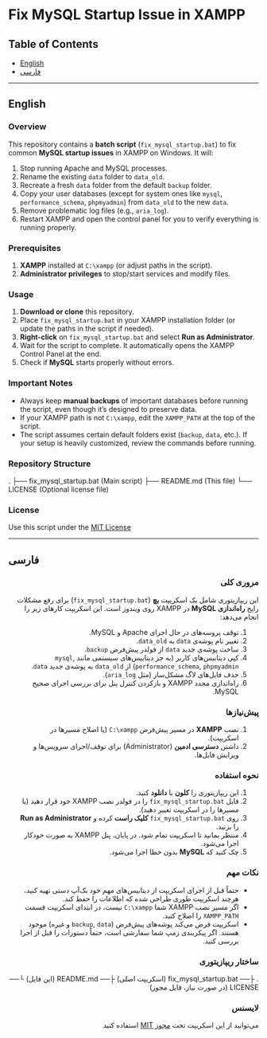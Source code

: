 # Fix MySQL Startup Issue in XAMPP

## Table of Contents
- [English](#english)
- [فارسی](#فارسی)

---

## English

### Overview
This repository contains a **batch script** (`fix_mysql_startup.bat`) to fix common **MySQL startup issues** in XAMPP on Windows. It will:
1. Stop running Apache and MySQL processes.
2. Rename the existing `data` folder to `data_old`.
3. Recreate a fresh `data` folder from the default `backup` folder.
4. Copy your user databases (except for system ones like `mysql`, `performance_schema`, `phpmyadmin`) from `data_old` to the new `data`.
5. Remove problematic log files (e.g., `aria_log`).
6. Restart XAMPP and open the control panel for you to verify everything is running properly.

### Prerequisites
1. **XAMPP** installed at `C:\xampp` (or adjust paths in the script).
2. **Administrator privileges** to stop/start services and modify files.

### Usage
1. **Download or clone** this repository.
2. Place `fix_mysql_startup.bat` in your XAMPP installation folder (or update the paths in the script if needed).
3. **Right-click** on `fix_mysql_startup.bat` and select **Run as Administrator**.
4. Wait for the script to complete. It automatically opens the XAMPP Control Panel at the end.
5. Check if **MySQL** starts properly without errors.

### Important Notes
- Always keep **manual backups** of important databases before running the script, even though it’s designed to preserve data.
- If your XAMPP path is not `C:\xampp`, edit the `XAMPP_PATH` at the top of the script.
- The script assumes certain default folders exist (`backup`, `data`, etc.). If your setup is heavily customized, review the commands before running.

### Repository Structure
. ├── fix_mysql_startup.bat (Main script) ├── README.md (This file) └── LICENSE (Optional license file)

### License
Use this script under the [MIT License](LICENSE)

---

## فارسی
<div dir="rtl">

### مروری کلی
این ریپازیتوری شامل یک اسکریپت **بچ** (`fix_mysql_startup.bat`) برای رفع مشکلات رایج **راه‌اندازی MySQL** در XAMPP روی ویندوز است. این اسکریپت کارهای زیر را انجام می‌دهد:
1. توقف پروسه‌های در حال اجرای Apache و MySQL.
2. تغییر نام پوشه‌ی `data` به `data_old`.
3. ساخت پوشه‌ی جدید `data` از فولدر پیش‌فرض `backup`.
4. کپی دیتابیس‌های کاربر (به جز دیتابیس‌های سیستمی مانند `mysql`, `performance_schema`, `phpmyadmin`) از `data_old` به پوشه‌ی جدید `data`.
5. حذف فایل‌های لاگ مشکل‌ساز (مثل `aria_log`).
6. راه‌اندازی مجدد XAMPP و بازکردن کنترل پنل برای بررسی اجرای صحیح MySQL.

### پیش‌نیازها
1. نصب **XAMPP** در مسیر پیش‌فرض `C:\xampp` (یا اصلاح مسیرها در اسکریپت).
2. داشتن **دسترسی ادمین** (Administrator) برای توقف/اجرای سرویس‌ها و ویرایش فایل‌ها.

### نحوه استفاده
1. این ریپازیتوری را **کلون** یا **دانلود** کنید.
2. فایل `fix_mysql_startup.bat` را در فولدر نصب XAMPP خود قرار دهید (یا مسیرها را در اسکریپت تغییر دهید).
3. روی `fix_mysql_startup.bat` **کلیک راست** کرده و **Run as Administrator** را بزنید.
4. منتظر بمانید تا اسکریپت تمام شود. در پایان، پنل XAMPP به صورت خودکار اجرا می‌شود.
5. چک کنید که **MySQL** بدون خطا اجرا می‌شود.

### نکات مهم
- حتماً قبل از اجرای اسکریپت از دیتابیس‌های مهم خود بک‌آپ دستی تهیه کنید، هرچند اسکریپت طوری طراحی شده که اطلاعات را حفظ کند.
- اگر مسیر نصب XAMPP شما `C:\xampp` نیست، در ابتدای اسکریپت قسمت `XAMPP_PATH` را اصلاح کنید.
- اسکریپت فرض می‌کند پوشه‌های پیش‌فرض (`backup`, `data` و غیره) موجود هستند. اگر پیکربندی زمپ شما سفارشی است، حتماً دستورات را قبل از اجرا بررسی کنید.

### ساختار ریپازیتوری
. ├── fix_mysql_startup.bat (اسکریپت اصلی) ├── README.md (این فایل) └── LICENSE (در صورت نیاز، فایل مجوز)


### لایسنس
می‌توانید از این اسکریپت تحت [مجوز MIT](LICENSE) استفاده کنید

</div>
